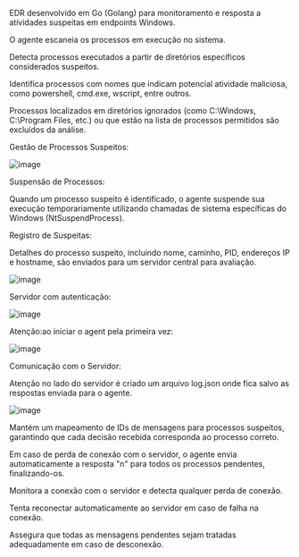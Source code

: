 EDR desenvolvido em Go (Golang) para monitoramento e resposta a atividades suspeitas em endpoints Windows.

O agente escaneia os processos em execução no sistema.

Detecta processos executados a partir de diretórios específicos considerados suspeitos.

Identifica processos com nomes que indicam potencial atividade maliciosa, como powershell, cmd.exe, wscript, entre outros.

Processos localizados em diretórios ignorados (como C:\Windows\, C:\Program Files\, etc.) ou que estão na lista de processos permitidos são excluídos da análise.

Gestão de Processos Suspeitos:


![image](https://github.com/user-attachments/assets/56c4e3b6-39a2-4173-b4bd-e0336653d57b)






Suspensão de Processos:

Quando um processo suspeito é identificado, o agente suspende sua execução temporariamente utilizando chamadas de sistema específicas do Windows (NtSuspendProcess).

Registro de Suspeitas: 

Detalhes do processo suspeito, incluindo nome, caminho, PID, endereços IP e hostname, são enviados para um servidor central para avaliação.


![image](https://github.com/user-attachments/assets/6a2901f9-f5f6-4385-a745-a8fafad126e2)





Servidor com autenticação:

![image](https://github.com/user-attachments/assets/926242b8-2fcc-410d-aad1-4ed744d3c231)





Atenção:ao iniciar o agent pela primeira vez:

![image](https://github.com/user-attachments/assets/4e13e16d-ba3d-4806-bb7d-fc8d9a8bd0f0)



Comunicação com o Servidor:

Atenção no lado do servidor é criado um arquivo log.json onde fica salvo as respostas enviada para o agente.


![image](https://github.com/user-attachments/assets/17279229-e08c-49a7-8f71-72ff6757ec72)






Mantém um mapeamento de IDs de mensagens para processos suspeitos, garantindo que cada decisão recebida corresponda ao processo correto.

Em caso de perda de conexão com o servidor, o agente envia automaticamente a resposta "n" para todos os processos pendentes, finalizando-os.

Monitora a conexão com o servidor e detecta qualquer perda de conexão.

Tenta reconectar automaticamente ao servidor em caso de falha na conexão.

Assegura que todas as mensagens pendentes sejam tratadas adequadamente em caso de desconexão.


